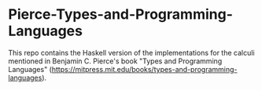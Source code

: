 # Pierce-Types-and-Programming-Languages

This repo contains the Haskell version of the implementations for the calculi mentioned in Benjamin C. Pierce's book "Types and Programming Languages" (https://mitpress.mit.edu/books/types-and-programming-languages).
